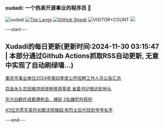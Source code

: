 ### xudadi: 一个热衷开源事业的程序员 👋

![xudadi](https://github-readme-stats-git-masterorgs-github-readme-stats-team.vercel.app/api?username=xudadi)
[![Top Langs](https://github-readme-stats.vercel.app/api/top-langs/?username=xudadi)](https://github.com/anuraghazra/github-readme-stats)
[![GitHub Streak](https://streak-stats.demolab.com?user=xudadi&locale=zh_Hans)](https://git.io/streak-stats)
![VISITOR+COUNT](https://komarev.com/ghpvc/?username=xudadi&label=VISITOR+COUNT)
![](https://raw.githubusercontent.com/xudadi/xudadi/main/assets/github-contribution-grid-snake.svg)


---start---

## Xudadi的每日更新(更新时间:2024-11-30 03:15:47 | 本部分通过Github Actions抓取RSS自动更新, 无意中实现了自动刷绿墙...)

[重庆市事业单位2024年第四季度公开招聘工作人员公告汇总](https://www.gongkaoleida.com/article/2212910)

[百亩永久农田被违规改种景观草皮 省委书记暗访到地头](https://m.163.com/news/article/JI6MIO3B051482MP.html)

[东方白鹳在成都遭枪击、捕捉 3名嫌犯均获刑](https://m.163.com/news/article/JI6JVUD6051492T3.html)

[43位志愿军英烈长眠沈阳陵园:有烈士后代找到爷爷名字](https://m.163.com/news/article/JI6KL56F053469LG.html)

---end---
